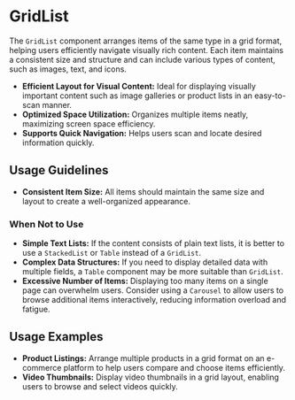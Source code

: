 # GridList

The `GridList` component arranges items of the same type in a grid format, helping users efficiently navigate visually rich content. Each item maintains a consistent size and structure and can include various types of content, such as images, text, and icons.

- **Efficient Layout for Visual Content:** Ideal for displaying visually important content such as image galleries or product lists in an easy-to-scan manner.  
- **Optimized Space Utilization:** Organizes multiple items neatly, maximizing screen space efficiency.  
- **Supports Quick Navigation:** Helps users scan and locate desired information quickly.

## Usage Guidelines

- **Consistent Item Size:** All items should maintain the same size and layout to create a well-organized appearance.

### When Not to Use

- **Simple Text Lists:** If the content consists of plain text lists, it is better to use a `StackedList` or `Table` instead of a `GridList`.  
- **Complex Data Structures:** If you need to display detailed data with multiple fields, a `Table` component may be more suitable than `GridList`.  
- **Excessive Number of Items:** Displaying too many items on a single page can overwhelm users. Consider using a `Carousel` to allow users to browse additional items interactively, reducing information overload and fatigue.

## Usage Examples

- **Product Listings:** Arrange multiple products in a grid format on an e-commerce platform to help users compare and choose items efficiently.  
- **Video Thumbnails:** Display video thumbnails in a grid layout, enabling users to browse and select videos quickly.  

